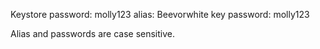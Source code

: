 Keystore password: molly123
alias: Beevorwhite
key password: molly123

Alias and passwords are case sensitive.
